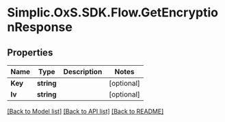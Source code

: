 # Simplic.OxS.SDK.Flow.GetEncryptionResponse

## Properties

Name | Type | Description | Notes
------------ | ------------- | ------------- | -------------
**Key** | **string** |  | [optional] 
**Iv** | **string** |  | [optional] 

[[Back to Model list]](../README.md#documentation-for-models) [[Back to API list]](../README.md#documentation-for-api-endpoints) [[Back to README]](../README.md)

